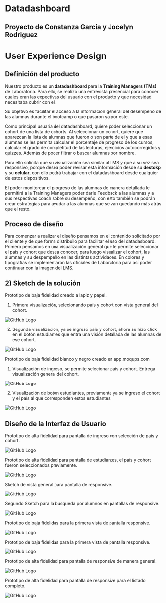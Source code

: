<h1> Datadashboard </h1>

<h2>Proyecto de Constanza García y Jocelyn Rodriguez</h2>

<h1> User Experience Design </h1>
<h2> Definición del producto </h2>
<p> Nuestro producto es un <b> datadashboard </b> para la <b>Training Managers (TMs)</b> de Laboratoria. Para ello, se realizó una entrevista presencial para conocer cuales eran las expectivas del usuario con el producto y que necesidad necesitaba cubrir con el.</p>

<p>Su objetivo es facilitar el acceso a la información general del desempeño de las alumnas durante el bootcamp o que pasaron ya por este.</p>

<p>Como principal usuaria del datadashboard, quiere poder seleccionar un cohort de una lista de cohorts. Al seleccionar un cohort, quiere que aparezcan la lista de alumnas que fueron o son parte de el y que a esas alumnas se les permita calcular el porcentaje de progreso de los cursos, calcular el grado de completitud de las lecturas, ejercicios autocorregidos y quizzes. Además de poder filtrar o buscar alumnas por nombre.</p>

<p>Para ello solicita que su visualización sea similar al LMS y que a su vez sea responsivo, porque desea poder revisar esta información desde su <b>destokp</b> y su <b>celular</b>, con ello podrá trabajar con el datadashboard desde cualquier de estos dispositivos.</p> 

<p>El poder monitorear el progreso de las alumnas de manera detallada le permitirá a la Training Managers poder darle Feedback a las alumnas y a sus respectivas coach sobre su desempeño, con esto también se podrán crear estrategias para ayudar a las alumnas que se van quedando más atrás que el resto. </p>

<h2> Proceso de diseño </h2>

<p> Para comenzar a realizar el diseño pensamos en el contenido solicitado por el cliente y de que forma distribuilo para facilitar el uso del datadasboard. 
Primero pensamos en una visualización general que le permite seleccionar el país y cohort que desea conocer, para luego visualizar el cohort, las alumnas y su despempeño en las distintas actividades.
En colores y tipografías se implementaron las oficiales de Laboratoria para así poder continuar con la imagen del LMS. </p>

<h2> 2) Sketch de la solución </h2> 
Prototipo de baja fidelidad creado a lapiz y papel. 

1. Primera visualización, selecionando país y cohort con vista general del cohort. 

![GitHub Logo](src/img/sketchpantallageneraluno.jpg)

2. Segunda visualización, ya se ingresó país y cohort, ahora se hizo click en el botón estudiantes que entra una visión detallada de las alumnas de ese cohort.

![GitHub Logo](src/img/sketchpantallageneraldos.jpg)

Prototipo de baja fidelidad blanco y negro creado en app.moqups.com

1. Visualización de ingreso, se permite selecionar pais y cohort. Entrega visualización general del cohort.

![GitHub Logo](src/img/Pantallauno.jpg)

2. Visualización de boton estudiantes, previamente ya se ingreso el cohort y el país al que corresponden estos estudiantes. 

![GitHub Logo](src/img/pantallados.png)


<h2> Diseño de la Interfaz de Usuario </h2>

Prototipo de alta fidelidad para pantalla de ingreso con selección de país y cohort.

![GitHub Logo](src/img/prototipo-01.jpg)

Prototipo de alta fidelidad para pantalla de estudiantes, el país y cohort fueron seleccionados previamente. 

![GitHub Logo](src/img/prototipo-02.png)

Sketch de vista general para pantalla de responsive. 

![GitHub Logo](src/img/sketch-celular-01.jpg)

Segundo Sketch para la busqueda por alumnos en pantallas de responsive.

![GitHub Logo](src/img/sketch-celular-02.jpg)

Prototipo de baja fidelidas para la primera vista de pantalla responsive.

![GitHub Logo](src/img/pantalla-responsive-01.png)

Prototipo de baja fidelidas para la primera vista de pantalla responsive.

![GitHub Logo](src/img/pantalla-responsive-02.png)

Prototipo de alta fidelidad para pantalla de responsive de manera general. 

![GitHub Logo](src/img/prototipo-celular-01.jpg)

Prototipo de alta fidelidad para pantalla de responsive para el listado completo. 

![GitHub Logo](src/img/prototipo-celular-02.jpg)